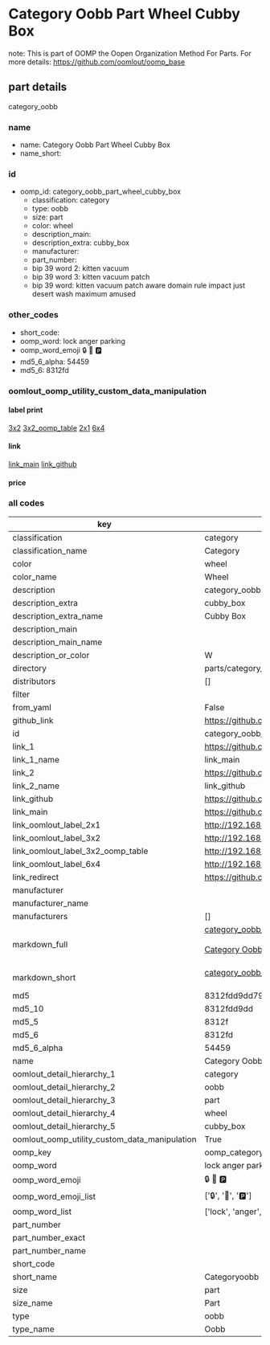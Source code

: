 # Category Oobb Part Wheel Cubby Box  

note: This is part of OOMP the Oopen Organization Method For Parts. For more details: https://github.com/oomlout/oomp_base

##  part details
  



category_oobb



### name
* name: Category Oobb Part Wheel Cubby Box
* name_short: 
### id
* oomp_id: category_oobb_part_wheel_cubby_box
  * classification: category
  * type: oobb
  * size: part
  * color: wheel
  * description_main: 
  * description_extra: cubby_box
  * manufacturer: 
  * part_number: 
  * bip 39 word 2: kitten vacuum
  * bip 39 word 3: kitten vacuum patch
  * bip 39 word: kitten vacuum patch aware domain rule impact just desert wash maximum amused

### other_codes
* short_code: 
* oomp_word: lock anger parking
* oomp_word_emoji :lock: :anger: :parking:
* md5_6_alpha: 54459
* md5_6: 8312fd






### oomlout_oomp_utility_custom_data_manipulation
#### label print
[3x2](http://192.168.1.245:1112/?label=oomp%2054459)
[3x2_oomp_table](http://192.168.1.108:1112/?label=oomp%2054459)
[2x1](http://192.168.1.242:1112/?label=oomp%2054459)
[6x4](http://192.168.1.55:1112/?label=oomp%2054459)    

#### link

[link_main](https://github.com/oomlout/oomlout_oomp_version_1_messy/tree/main/parts/category_oobb_part_wheel_cubby_box) [link_github](https://github.com/oomlout/oomlout_oomp_version_1_messy/tree/main/parts/category_oobb_part_wheel_cubby_box)                             

#### price







### all codes 
| key | value |  
| --- | --- |  
| classification | category |  
| classification_name | Category |  
| color | wheel |  
| color_name | Wheel |  
| description | category_oobb |  
| description_extra | cubby_box |  
| description_extra_name | Cubby Box |  
| description_main |  |  
| description_main_name |  |  
| description_or_color | W  |  
| directory | parts/category_oobb_part_wheel_cubby_box |  
| distributors | [] |  
| filter |  |  
| from_yaml | False |  
| github_link | https://github.com/oomlout/oomlout_oomp_part_src/tree/main/parts/category_oobb_part_wheel_cubby_box |  
| id | category_oobb_part_wheel_cubby_box |  
| link_1 | https://github.com/oomlout/oomlout_oomp_version_1_messy/tree/main/parts/category_oobb_part_wheel_cubby_box |  
| link_1_name | link_main |  
| link_2 | https://github.com/oomlout/oomlout_oomp_version_1_messy/tree/main/parts/category_oobb_part_wheel_cubby_box |  
| link_2_name | link_github |  
| link_github | https://github.com/oomlout/oomlout_oomp_version_1_messy/tree/main/parts/category_oobb_part_wheel_cubby_box |  
| link_main | https://github.com/oomlout/oomlout_oomp_version_1_messy/tree/main/parts/category_oobb_part_wheel_cubby_box |  
| link_oomlout_label_2x1 | http://192.168.1.242:1112/?label=oomp%2054459 |  
| link_oomlout_label_3x2 | http://192.168.1.245:1112/?label=oomp%2054459 |  
| link_oomlout_label_3x2_oomp_table | http://192.168.1.108:1112/?label=oomp%2054459 |  
| link_oomlout_label_6x4 | http://192.168.1.55:1112/?label=oomp%2054459 |  
| link_redirect | https://github.com/oomlout/oomlout_oomp_version_1_messy/tree/main/parts/category_oobb_part_wheel_cubby_box |  
| manufacturer |  |  
| manufacturer_name |  |  
| manufacturers | [] |  
| markdown_full | [category_oobb_part_wheel_cubby_box](none)<br>[](none)<br>[Category Oobb Part Wheel Cubby Box](none)<br><br> |  
| markdown_short | [category_oobb_part_wheel_cubby_box](none)<br><br> |  
| md5 | 8312fdd9dd796e3af4a0710541bc23da |  
| md5_10 | 8312fdd9dd |  
| md5_5 | 8312f |  
| md5_6 | 8312fd |  
| md5_6_alpha | 54459 |  
| name | Category Oobb Part Wheel Cubby Box |  
| oomlout_detail_hierarchy_1 | category |  
| oomlout_detail_hierarchy_2 | oobb |  
| oomlout_detail_hierarchy_3 | part |  
| oomlout_detail_hierarchy_4 | wheel |  
| oomlout_detail_hierarchy_5 | cubby_box |  
| oomlout_oomp_utility_custom_data_manipulation | True |  
| oomp_key | oomp_category_oobb_part_wheel_cubby_box |  
| oomp_word | lock anger parking |  
| oomp_word_emoji | :lock: :anger: :parking: |  
| oomp_word_emoji_list | [':lock:', ':anger:', ':parking:'] |  
| oomp_word_list | ['lock', 'anger', 'parking'] |  
| part_number |  |  
| part_number_exact |  |  
| part_number_name |  |  
| short_code |  |  
| short_name | Categoryoobb |  
| size | part |  
| size_name | Part |  
| type | oobb |  
| type_name | Oobb |  
